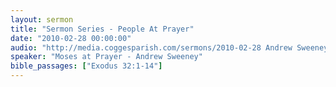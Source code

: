 ```yaml
---
layout: sermon
title: "Sermon Series - People At Prayer"
date: "2010-02-28 00:00:00"
audio: "http://media.coggesparish.com/sermons/2010-02-28 Andrew Sweeney.mp3"
speaker: "Moses at Prayer - Andrew Sweeney"
bible_passages: ["Exodus 32:1-14"]
---
```

